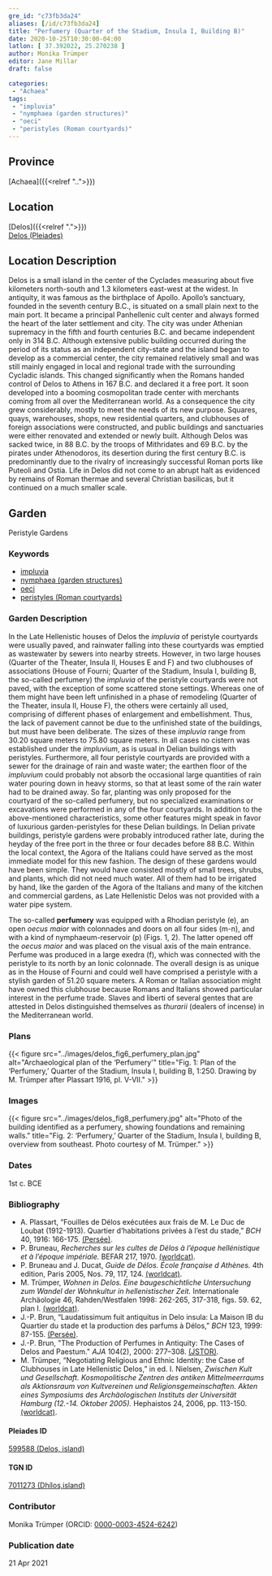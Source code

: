 ```yaml
---
gre_id: "c73fb3da24"
aliases: [/id/c73fb3da24]
title: "Perfumery (Quarter of the Stadium, Insula I, Building B)"
date: 2020-10-25T10:30:00-04:00
latlon: [ 37.392022, 25.270238 ]
author: Monika Trümper
editor: Jane Millar
draft: false

categories:
 - "Achaea"
tags:
 - "impluvia"
 - "nymphaea (garden structures)"
 - "oeci"
 - "peristyles (Roman courtyards)"
---
```


## Province
[Achaea]({{<relref "..">}})

## Location
[Delos]({{<relref ".">}}) \
[Delos (Pleiades)](https://pleiades.stoa.org/places/599588)

## Location Description
Delos is a small island in the center of the Cyclades measuring about five kilometers north-south and 1.3 kilometers east-west at the widest.  In antiquity, it was famous as the birthplace of Apollo. Apollo’s sanctuary, founded in the seventh century B.C., is situated on a small plain next to the main port. It became a principal Panhellenic cult center and always formed the heart of the later settlement and city. The city was under Athenian supremacy in the fifth and fourth centuries B.C. and became independent only in 314 B.C. Although extensive public building occurred during the period of its status as an independent city-state and the island began to develop as a commercial center, the city remained relatively small and was still mainly engaged in local and regional trade with the surrounding Cycladic islands. This changed significantly when the Romans handed control of Delos to Athens in 167 B.C. and declared it a free port. It soon developed into a booming cosmopolitan trade center with merchants coming from all over the Mediterranean world. As a consequence the city grew considerably, mostly to meet the needs of its new purpose. Squares, quays, warehouses, shops, new residential quarters, and clubhouses of foreign associations were constructed, and public buildings and sanctuaries were either renovated and extended or newly built. Although Delos was sacked twice, in 88 B.C. by the troops of Mithridates and 69 B.C. by the pirates under Athenodoros, its desertion during the first century B.C. is predominantly due to the rivalry of increasingly successful Roman ports like Puteoli and Ostia. Life in Delos did not come to an abrupt halt as evidenced by remains of Roman thermae and several Christian basilicas, but it continued on a much smaller scale.

## Garden
Peristyle Gardens

### Keywords
- [impluvia](http://vocab.getty.edu/page/aat/300129867)
- [nymphaea (garden structures)](http://vocab.getty.edu/page/aat/300006809)
- [oeci](http://vocab.getty.edu/page/aat/300080791)
- [peristyles (Roman courtyards)](http://vocab.getty.edu/page/aat/300080971)

### Garden Description
In the Late Hellenistic houses of Delos the *impluvia* of peristyle courtyards were usually paved, and rainwater falling into these courtyards was emptied as wastewater by sewers into nearby streets. However, in two large houses (Quarter of the Theater, Insula II, Houses E and F) and two clubhouses of associations (House of Fourni; Quarter of the Stadium, Insula I, building B, the so-called perfumery) the *impluvia* of the peristyle courtyards were not paved, with the exception of some scattered stone settings. Whereas one of them might have been left unfinished in a phase of remodeling (Quarter of the Theater, insula II, House F), the others were certainly all used, comprising of different phases of enlargement and embellishment. Thus, the lack of pavement cannot be due to the unfinished state of the buildings, but must have been deliberate. The sizes of these *impluvia* range from 30.20 square meters to 75.80 square meters. In all cases no cistern was established under the *impluvium*, as is usual in Delian buildings with peristyles. Furthermore, all four peristyle courtyards are provided with a sewer for the drainage of rain and waste water; the earthen floor of the *impluvium* could probably not absorb the occasional large quantities of rain water pouring down in heavy storms, so that at least some of the rain water had to be drained away. So far, planting was only proposed for the courtyard of the so-called perfumery, but no specialized examinations or excavations were performed in any of the four courtyards. In addition to the above-mentioned characteristics, some other features might speak in favor of luxurious garden-peristyles for these Delian buildings. In Delian private buildings, peristyle gardens were probably introduced rather late, during the heyday of the free port in the three or four decades before 88 B.C. Within the local context, the Agora of the Italians could have served as the most immediate model for this new fashion. The design of these gardens would have been simple. They would have consisted mostly of small trees, shrubs, and plants, which did not need much water. All of them had to be irrigated by hand, like the garden of the Agora of the Italians and many of the kitchen and commercial gardens, as Late Hellenistic Delos was not provided with a water pipe system.

The so-called **perfumery** was equipped with a Rhodian peristyle (e), an open *oecus maior* with colonnades and doors on all four sides (m-n), and with a kind of nymphaeum-reservoir (p) (Figs. 1, 2). The latter opened off the *oecus maior* and was placed on the visual axis of the main entrance. Perfume was produced in a large exedra (f), which was connected with the peristyle to its north by an Ionic colonnade. The overall design is as unique as in the House of Fourni and could well have comprised a peristyle with a stylish garden of 51.20 square meters. A Roman or Italian association might have owned this clubhouse because Romans and Italians showed particular interest in the perfume trade. Slaves and liberti of several gentes that are attested in Delos distinguished themselves as *thurarii* (dealers of incense) in the Mediterranean world.

<!--
### Maps
{{< figure src="IMG_URL" alt="ALT_TEXT" title="CAPTION" >}}
-->

### Plans
{{< figure src="../images/delos_fig6_perfumery_plan.jpg" alt="Archaeological plan of the ‘Perfumery'" title="Fig. 1: Plan of the ‘Perfumery,’ Quarter of the Stadium, Insula I, building B, 1:250. Drawing by M. Trümper after Plassart 1916, pl. V-VII." >}}

### Images
{{< figure src="../images/delos_fig8_perfumery.jpg" alt="Photo of the building identified as a perfumery, showing foundations and remaining walls." title="Fig. 2: ‘Perfumery,’ Quarter of the Stadium, Insula I, building B, overview from southeast. Photo courtesy of M. Trümper." >}}

### Dates
1st c. BCE

### Bibliography
- A. Plassart, “Fouilles de Délos exécutées aux frais de M. Le Duc de Loubat (1912-1913). Quartier d’habitations privées à l’est du stade,” *BCH* 40, 1916: 166-175. [(Persée)](https://www.persee.fr/doc/bch_0007-4217_1916_num_40_1_1477).
- P. Bruneau, *Recherches sur les cultes de Délos à l’époque hellénistique et à l’époque impériale.* BEFAR 217, 1970. [(worldcat)](http://www.worldcat.org/oclc/2349270).
- P. Bruneau and J. Ducat, *Guide de Délos. École française d Athènes.* 4th edition, Paris 2005, Nos. 79, 117, 124. [(worldcat)](http://www.worldcat.org/oclc/884638358).
- M. Trümper, *Wohnen in Delos. Eine baugeschichtliche Untersuchung zum Wandel der Wohnkultur in hellenistischer Zeit.* Internationale Archäologie 46, Rahden/Westfalen 1998: 262-265, 317-318, figs. 59. 62, plan I. [(worldcat)](http://www.worldcat.org/oclc/722868070).
- J.-P. Brun, “Laudatissimum fuit antiquitus in Delo insula: La Maison IB du Quartier du stade et la production des parfums à Délos,” *BCH* 123, 1999: 87-155. [(Persée)](https://www.persee.fr/doc/bch_0007-4217_1999_num_123_1_7212).
- J.-P. Brun, "The Production of Perfumes in Antiquity: The Cases of Delos and Paestum." *AJA* 104(2), 2000: 277–308. [(JSTOR)](https://www.jstor.org/stable/507452).
- M. Trümper, “Negotiating Religious and Ethnic Identity: the Case of Clubhouses in Late Hellenistic Delos,” in ed. I. Nielsen, *Zwischen Kult und Gesellschaft. Kosmopolitische Zentren des antiken Mittelmeerraums als Aktionsraum von Kultvereinen und Religionsgemeinschaften. Akten eines Symposiums des Archäologischen Instituts der Universität Hamburg (12.-14. Oktober 2005).* Hephaistos 24, 2006, pp. 113-150. [(worldcat)](http://www.worldcat.org/oclc/233697152).


<!--#### Periodo ID-->

<!-- [PERIODO_ID](https://pleiades.stoa.org/places/PLEIADES_ID) -->

#### Pleiades ID
[599588 (Delos, island)](https://pleiades.stoa.org/places/599588)

#### TGN ID
[7011273 (Dhílos,island)](http://vocab.getty.edu/page/tgn/7011273)

### Contributor
Monika Trümper (ORCID: [0000-0003-4524-6242](https://orcid.org/0000-0003-4524-6242))

### Publication date

21 Apr 2021

<!--### Related articles-->

<!-- Links to other related articles. Leave blank for now -->
